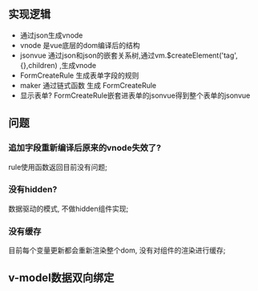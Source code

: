 ## 实现逻辑

- 通过json生成vnode
- vnode 是vue底层的dom编译后的结构
- jsonvue 通过json和json的嵌套关系树,通过vm.$createElement('tag',{},children) ,生成vnode
- FormCreateRule 生成表单字段的规则
- maker 通过链式函数 生成 FormCreateRule
- 显示表单? FormCreateRule嵌套进表单的jsonvue得到整个表单的jsonvue


## 问题

### 追加字段重新编译后原来的vnode失效了?

rule使用函数返回目前没有问题;

### 没有hidden?

数据驱动的模式, 不做hidden组件实现;

### 没有缓存

目前每个变量更新都会重新渲染整个dom, 没有对组件的渲染进行缓存;


## v-model数据双向绑定



